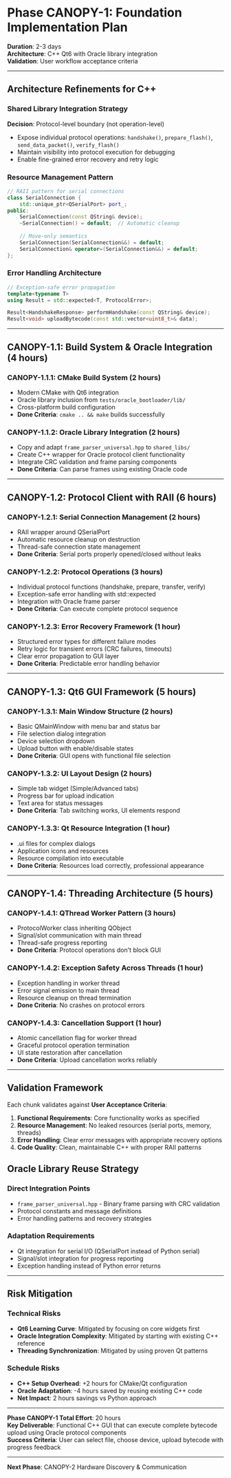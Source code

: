 # Phase CANOPY-1: Foundation Implementation Plan

**Duration**: 2-3 days  
**Architecture**: C++ Qt6 with Oracle library integration  
**Validation**: User workflow acceptance criteria

---

## Architecture Refinements for C++

### **Shared Library Integration Strategy**
**Decision**: Protocol-level boundary (not operation-level)
- Expose individual protocol operations: `handshake()`, `prepare_flash()`, `send_data_packet()`, `verify_flash()`
- Maintain visibility into protocol execution for debugging
- Enable fine-grained error recovery and retry logic

### **Resource Management Pattern**
```cpp
// RAII pattern for serial connections
class SerialConnection {
    std::unique_ptr<QSerialPort> port_;
public:
    SerialConnection(const QString& device);
    ~SerialConnection() = default;  // Automatic cleanup
    
    // Move-only semantics
    SerialConnection(SerialConnection&&) = default;
    SerialConnection& operator=(SerialConnection&&) = default;
};
```

### **Error Handling Architecture**
```cpp
// Exception-safe error propagation
template<typename T>
using Result = std::expected<T, ProtocolError>;

Result<HandshakeResponse> performHandshake(const QString& device);
Result<void> uploadBytecode(const std::vector<uint8_t>& data);
```

---

## CANOPY-1.1: Build System & Oracle Integration (4 hours)

### **CANOPY-1.1.1: CMake Build System (2 hours)**
- Modern CMake with Qt6 integration
- Oracle library inclusion from `tests/oracle_bootloader/lib/`
- Cross-platform build configuration
- **Done Criteria**: `cmake .. && make` builds successfully

### **CANOPY-1.1.2: Oracle Library Integration (2 hours)**  
- Copy and adapt `frame_parser_universal.hpp` to `shared_libs/`
- Create C++ wrapper for Oracle protocol client functionality
- Integrate CRC validation and frame parsing components
- **Done Criteria**: Can parse frames using existing Oracle code

---

## CANOPY-1.2: Protocol Client with RAII (6 hours)

### **CANOPY-1.2.1: Serial Connection Management (2 hours)**
- RAII wrapper around QSerialPort
- Automatic resource cleanup on destruction
- Thread-safe connection state management
- **Done Criteria**: Serial ports properly opened/closed without leaks

### **CANOPY-1.2.2: Protocol Operations (3 hours)**
- Individual protocol functions (handshake, prepare, transfer, verify)
- Exception-safe error handling with std::expected
- Integration with Oracle frame parser
- **Done Criteria**: Can execute complete protocol sequence

### **CANOPY-1.2.3: Error Recovery Framework (1 hour)**
- Structured error types for different failure modes
- Retry logic for transient errors (CRC failures, timeouts)
- Clear error propagation to GUI layer
- **Done Criteria**: Predictable error handling behavior

---

## CANOPY-1.3: Qt6 GUI Framework (5 hours)

### **CANOPY-1.3.1: Main Window Structure (2 hours)**
- Basic QMainWindow with menu bar and status bar
- File selection dialog integration
- Device selection dropdown
- Upload button with enable/disable states
- **Done Criteria**: GUI opens with functional file selection

### **CANOPY-1.3.2: UI Layout Design (2 hours)**
- Simple tab widget (Simple/Advanced tabs)
- Progress bar for upload indication  
- Text area for status messages
- **Done Criteria**: Tab switching works, UI elements respond

### **CANOPY-1.3.3: Qt Resource Integration (1 hour)**
- .ui files for complex dialogs
- Application icons and resources
- Resource compilation into executable
- **Done Criteria**: Resources load correctly, professional appearance

---

## CANOPY-1.4: Threading Architecture (5 hours)

### **CANOPY-1.4.1: QThread Worker Pattern (3 hours)**
- ProtocolWorker class inheriting QObject
- Signal/slot communication with main thread
- Thread-safe progress reporting
- **Done Criteria**: Protocol operations don't block GUI

### **CANOPY-1.4.2: Exception Safety Across Threads (1 hour)**  
- Exception handling in worker thread
- Error signal emission to main thread
- Resource cleanup on thread termination
- **Done Criteria**: No crashes on protocol errors

### **CANOPY-1.4.3: Cancellation Support (1 hour)**
- Atomic cancellation flag for worker thread
- Graceful protocol operation termination
- UI state restoration after cancellation
- **Done Criteria**: Upload cancellation works reliably

---

## Validation Framework

Each chunk validates against **User Acceptance Criteria**:

1. **Functional Requirements**: Core functionality works as specified
2. **Resource Management**: No leaked resources (serial ports, memory, threads)
3. **Error Handling**: Clear error messages with appropriate recovery options
4. **Code Quality**: Clean, maintainable C++ with proper RAII patterns

## Oracle Library Reuse Strategy

### **Direct Integration Points**
- `frame_parser_universal.hpp` - Binary frame parsing with CRC validation
- Protocol constants and message definitions
- Error handling patterns and recovery strategies

### **Adaptation Requirements**
- Qt integration for serial I/O (QSerialPort instead of Python serial)
- Signal/slot integration for progress reporting
- Exception handling instead of Python error returns

---

## Risk Mitigation

### **Technical Risks**
- **Qt6 Learning Curve**: Mitigated by focusing on core widgets first
- **Oracle Integration Complexity**: Mitigated by starting with existing C++ reference
- **Threading Synchronization**: Mitigated by using proven Qt patterns

### **Schedule Risks**  
- **C++ Setup Overhead**: +2 hours for CMake/Qt configuration
- **Oracle Adaptation**: -4 hours saved by reusing existing C++ code
- **Net Impact**: 2 hours savings vs Python approach

---

**Phase CANOPY-1 Total Effort**: 20 hours  
**Key Deliverable**: Functional C++ GUI that can execute complete bytecode upload using Oracle protocol components  
**Success Criteria**: User can select file, choose device, upload bytecode with progress feedback

---

**Next Phase**: CANOPY-2 Hardware Discovery & Communication